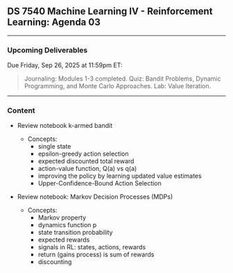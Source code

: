 ## DS 7540 Machine Learning IV - Reinforcement Learning: Agenda 03



---

### Upcoming Deliverables

Due Friday, Sep 26, 2025 at 11:59pm ET:

> Journaling: Modules 1-3 completed.
> Quiz: Bandit Problems, Dynamic Programming, and Monte Carlo Approaches.
> Lab: Value Iteration.

---

### Content

- Review notebook k-armed bandit
  - Concepts:
    - single state
    - epsilon-greedy action selection
    - expected discounted total reward
    - action-value function, Q(a) vs q(a)
    - improving the policy by learning updated value estimates
    - Upper-Confidence-Bound Action Selection

- Review notebook: Markov Decision Processes (MDPs)
  - Concepts:
    - Markov property
    - dynamics function p
    - state transition probability
    - expected rewards
    - signals in RL: states, actions, rewards
    - return (gains process) is sum of rewards
    - discounting

